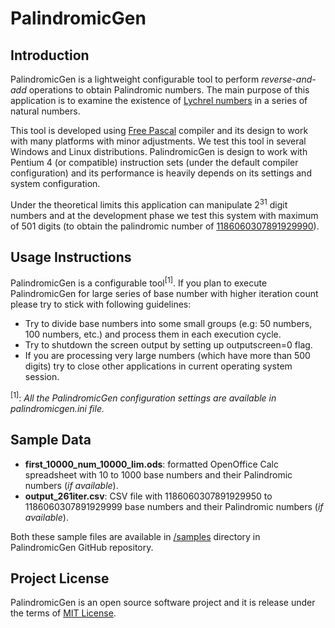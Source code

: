 PalindromicGen
==============

Introduction
------------

PalindromicGen is a lightweight configurable tool to perform <i>reverse-and-add</i> operations to obtain Palindromic numbers. The main purpose of this application is to examine the existence of [Lychrel numbers](http://mathworld.wolfram.com/196-Algorithm.html) in a series of natural numbers.

This tool is developed using [Free Pascal](http://www.freepascal.org) compiler and its design to work with many platforms with minor adjustments. We test this tool in several Windows and Linux distributions. PalindromicGen is design to work with Pentium 4 (or compatible) instruction sets (under the default compiler configuration) and its performance is heavily depends on its settings and system configuration.

Under the theoretical limits this application can manipulate 2<sup>31</sup> digit numbers and at the development phase we test this system with maximum of 501 digits (to obtain the palindromic number of [1186060307891929990](http://www.jasondoucette.com/pal/1186060307891929990)).

Usage Instructions
------------------

PalindromicGen is a configurable tool<sup>[1]</sup>. If you plan to execute PalindromicGen for large series of base number with higher iteration count please try to stick with following guidelines:
- Try to divide base numbers into some small groups (e.g: 50 numbers, 100 numbers, etc.) and process them in each execution cycle. 
- Try to shutdown the screen output by setting up outputscreen=0 flag.
- If you are processing very large numbers (which have more than 500 digits) try to close other applications in current operating system session.

<sup>[1]</sup>: <i>All the PalindromicGen configuration settings are available in palindromicgen.ini file.</i>

Sample Data
-----------

- <b>first_10000_num_10000_lim.ods</b>: formatted OpenOffice Calc spreadsheet with 10 to 1000 base numbers and their Palindromic numbers (<i>if available</i>).
- <b>output_261iter.csv</b>: CSV file with 1186060307891929950 to 1186060307891929999 base numbers and their Palindromic numbers (<i>if available</i>).

Both these sample files are available in [/samples](https://github.com/dilshan/PalindromicGen/tree/master/samples) directory in PalindromicGen GitHub repository.

Project License
---------------

PalindromicGen is an open source software project and it is release under the terms of [MIT License](http://opensource.org/licenses/MIT).

